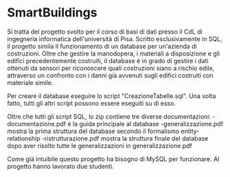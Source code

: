 # SmartBuildings

Si tratta del progetto svolto per il corso di basi di dati presso il CdL di ingegneria informatica dell'università di Pisa. Scritto esclusivamente in SQL, il progetto simila il funzionamento di un database per un'azienda di costruzioni.
Oltre che gestire la manodopera, i materiali a disposizione e gli edifici precedentemente costruiti, il database è in grado di gestire i dati ottenuti da sensori per riconoscere quali costruzioni siano a rischio edile, attraverso un confronto con i danni già avvenuti sugli edifici costruiti con materiale simile.

Per creare il database eseguire lo script "CreazioneTabelle.sql". Una volta fatto, tutti gli altri script possono essere eseguiti su di esso.

Oltre che tutti gli script SQL, lo zip contiene tre diverse documentazioni:
    -documentazione.pdf è la guida principale al database
    -generalizzazione.pdf mostra la prima struttura del database secondo il formalismo entity-relationship
    -ristrutturazione.pdf mostra la struttura finale del database dopo aver risolto tutte le generalizzazioni in generalizzazione.pdf

Come già intuibile questo progetto ha bisogno di MySQL per funzionare.
Al progetto hanno lavorato due studenti.